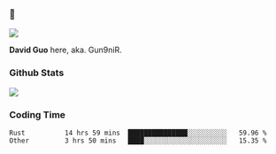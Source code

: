 ### 👋

![](https://komarev.com/ghpvc/?username=Gun9niR&label=Total+Views)

**David Guo** here, aka. Gun9niR.

### Github Stats

<img src="https://github-readme-stats.vercel.app/api?username=Gun9niR&count_private=true&show_icons=true&theme=vue-dark&hide_title=true">

### Coding Time

<!--START_SECTION:waka-->

```text
Rust          14 hrs 59 mins  ███████████████░░░░░░░░░░   59.96 %
Other         3 hrs 50 mins   ████░░░░░░░░░░░░░░░░░░░░░   15.35 %
```

<!--END_SECTION:waka-->
